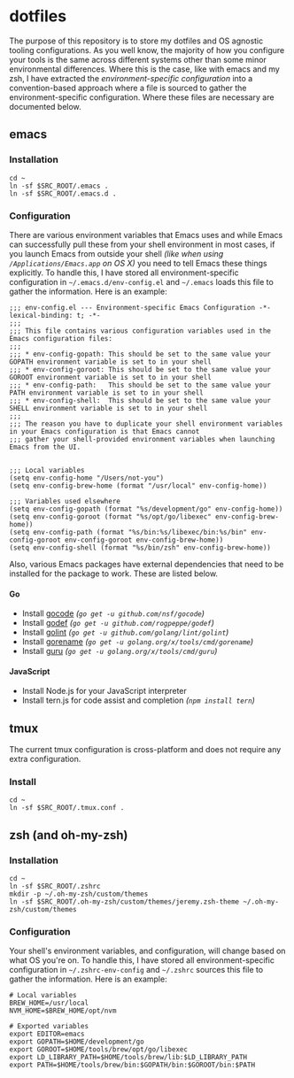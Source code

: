 # dotfiles

The purpose of this repository is to store my dotfiles and OS agnostic tooling configurations.  As you well know, the
majority of how you configure your tools is the same across different systems other than some minor environmental
differences.  Where this is the case, like with emacs and my zsh, I have extracted the
_environment-specific configuration_ into a convention-based approach where a file is sourced to gather the
environment-specific configuration.  Where these files are necessary are documented below.

## emacs

### Installation

```
cd ~
ln -sf $SRC_ROOT/.emacs .
ln -sf $SRC_ROOT/.emacs.d .
```

### Configuration

There are various environment variables that Emacs uses and while Emacs can successfully pull these from your shell
environment in most cases, if you launch Emacs from outside your shell _(like when using `/Applications/Emacs.app` on
OS X)_ you need to tell Emacs these things explicitly.  To handle this, I have stored all environment-specific
configuration in `~/.emacs.d/env-config.el` and `~/.emacs` loads this file to gather the information.  Here is an
example:

``` emacs-lisp
;;; env-config.el --- Environment-specific Emacs Configuration -*- lexical-binding: t; -*-
;;;
;;; This file contains various configuration variables used in the Emacs configuration files:
;;;
;;; * env-config-gopath: This should be set to the same value your GOPATH environment variable is set to in your shell
;;; * env-config-goroot: This should be set to the same value your GOROOT environment variable is set to in your shell
;;; * env-config-path:   This should be set to the same value your PATH environment variable is set to in your shell
;;; * env-config-shell:  This should be set to the same value your SHELL environment variable is set to in your shell
;;;
;;; The reason you have to duplicate your shell environment variables in your Emacs configuration is that Emacs cannot
;;; gather your shell-provided environment variables when launching Emacs from the UI.


;;; Local variables
(setq env-config-home "/Users/not-you")
(setq env-config-brew-home (format "/usr/local" env-config-home))

;;; Variables used elsewhere
(setq env-config-gopath (format "%s/development/go" env-config-home))
(setq env-config-goroot (format "%s/opt/go/libexec" env-config-brew-home))
(setq env-config-path (format "%s/bin:%s/libexec/bin:%s/bin" env-config-goroot env-config-goroot env-config-brew-home))
(setq env-config-shell (format "%s/bin/zsh" env-config-brew-home))
```

Also, various Emacs packages have external dependencies that need to be installed for the package to work.  These are
listed below.

#### Go

* Install [gocode](https://github.com/nsf/gocode) _(`go get -u github.com/nsf/gocode`)_
* Install [godef](https://github.com/rogpeppe/godef) _(`go get -u github.com/rogpeppe/godef`)_
* Install [golint](https://github.com/golang/lint) _(`go get -u github.com/golang/lint/golint`)_
* Install [gorename](https://godoc.org/golang.org/x/tools/cmd/gorename) _(`go get -u golang.org/x/tools/cmd/gorename`)_
* Install [guru](https://docs.google.com/document/d/1_Y9xCEMj5S-7rv2ooHpZNH15JgRT5iM742gJkw5LtmQ/edit) _(`go get -u golang.org/x/tools/cmd/guru`)_

#### JavaScript

* Install Node.js for your JavaScript interpreter
* Install tern.js for code assist and completion _(`npm install tern`)_

## tmux

The current tmux configuration is cross-platform and does not require any extra configuration.

### Install

```
cd ~
ln -sf $SRC_ROOT/.tmux.conf .
```

## zsh (and oh-my-zsh)

### Installation

```
cd ~
ln -sf $SRC_ROOT/.zshrc
mkdir -p ~/.oh-my-zsh/custom/themes
ln -sf $SRC_ROOT/.oh-my-zsh/custom/themes/jeremy.zsh-theme ~/.oh-my-zsh/custom/themes
```

### Configuration

Your shell's environment variables, and configuration, will change based on what OS you're on.  To handle this, I have
stored all environment-specific configuration in `~/.zshrc-env-config` and `~/.zshrc` sources this file to gather the
information.  Here is an example:

``` shell
# Local variables
BREW_HOME=/usr/local
NVM_HOME=$BREW_HOME/opt/nvm

# Exported variables
export EDITOR=emacs
export GOPATH=$HOME/development/go
export GOROOT=$HOME/tools/brew/opt/go/libexec
export LD_LIBRARY_PATH=$HOME/tools/brew/lib:$LD_LIBRARY_PATH
export PATH=$HOME/tools/brew/bin:$GOPATH/bin:$GOROOT/bin:$PATH
```
